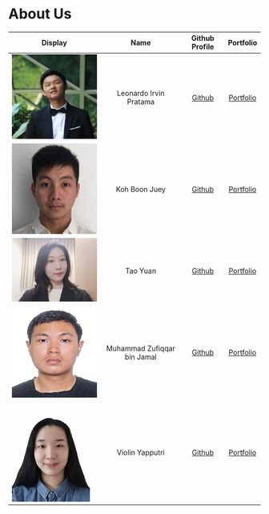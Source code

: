 # About Us

Display | Name | Github Profile | Portfolio 
--------|:----:|:--------------:|:---------:
![](irvin.jpg) | Leonardo Irvin Pratama | [Github](https://github.com/L-Irvin) | [Portfolio](team/l-irvin.md)
![](BoonJuey.jpg) | Koh Boon Juey | [Github](https://github.com/boonjuey) | [Portfolio](team/boonjuey.md)
![](TaoYuan.jpg) | Tao Yuan | [Github](https://github.com/Tyuanyuan) | [Portfolio](team/tyuanyuan.md)
![](zufiqqar.jpg) | Muhammad Zufiqqar bin Jamal | [Github](https://github.com/Zufiqqar) | [Portfolio](team/zufiqqar.md)
![](violin.jpg) | Violin Yapputri | [Github](https://github.com/violinyap) | [Portfolio](team/violinyap.md)
